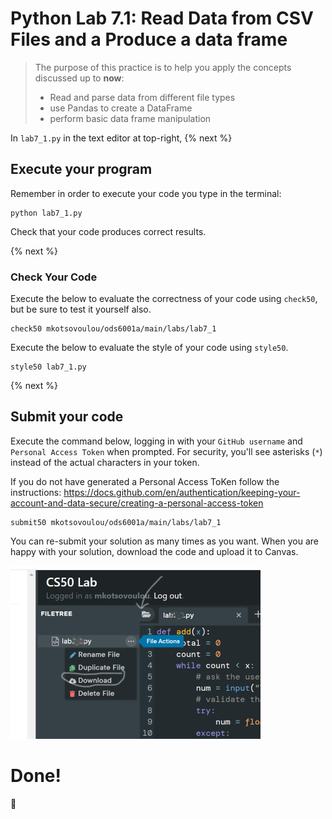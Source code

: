# Python Lab 7.1: Read Data from CSV Files and a Produce a data frame
> The purpose of this practice is to help you apply the concepts discussed up to **now**: 
>
> - Read and parse data from different file types
> - use Pandas to create a DataFrame
> - perform basic data frame manipulation

In `lab7_1.py` in the text editor at top-right, 
{% next %}




## Execute your program 

Remember in order to execute your code you type in the terminal:
```
python lab7_1.py
```

Check that your code produces correct results. 



{% next %}

### Check Your Code

Execute the below to evaluate the correctness of your code using `check50`, but be sure to test it yourself also.


```
check50 mkotsovoulou/ods6001a/main/labs/lab7_1
```

Execute the below to evaluate the style of your code using `style50`.

```
style50 lab7_1.py
```

{% next %}

## Submit your code

Execute the command below, logging in with your `GitHub username` and `Personal Access Token` when prompted. For security, you'll see asterisks (`*`) instead of the actual characters in your token. 

If you do not have generated a Personal Access ToKen follow the instructions: 
https://docs.github.com/en/authentication/keeping-your-account-and-data-secure/creating-a-personal-access-token

```
submit50 mkotsovoulou/ods6001a/main/labs/lab7_1
```

You can re-submit your solution as many times as you want.
When you are happy with your solution, download the code and upload it to Canvas.

![Image of download](download.png)


# Done!
:tada: